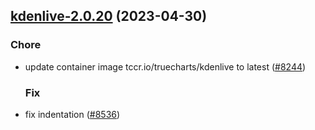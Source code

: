 

## [kdenlive-2.0.20](https://github.com/succelle/charts/compare/kdenlive-2.0.19...kdenlive-2.0.20) (2023-04-30)

### Chore

- update container image tccr.io/truecharts/kdenlive to latest ([#8244](https://github.com/succelle/charts/issues/8244))
  
  ### Fix

- fix indentation ([#8536](https://github.com/succelle/charts/issues/8536))
  
  